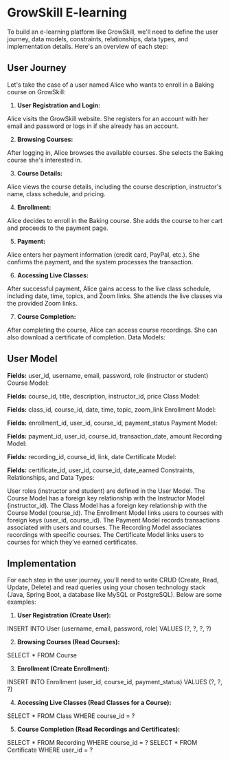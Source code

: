# GrowSkill E-learning

To build an e-learning platform like GrowSkill, we'll need to define the user journey, data models, constraints, relationships, data types, and implementation details. Here's an overview of each step:

## User Journey

Let's take the case of a user named Alice who wants to enroll in a Baking course on GrowSkill:

1. __User Registration and Login:__

Alice visits the GrowSkill website.
She registers for an account with her email and password or logs in if she already has an account.


2. __Browsing Courses:__

After logging in, Alice browses the available courses.
She selects the Baking course she's interested in.


3. __Course Details:__

Alice views the course details, including the course description, instructor's name, class schedule, and pricing.


4. __Enrollment:__

Alice decides to enroll in the Baking course.
She adds the course to her cart and proceeds to the payment page.


5. __Payment:__

Alice enters her payment information (credit card, PayPal, etc.).
She confirms the payment, and the system processes the transaction.


6. __Accessing Live Classes:__

After successful payment, Alice gains access to the live class schedule, including date, time, topics, and Zoom links.
She attends the live classes via the provided Zoom links.


7. __Course Completion:__

After completing the course, Alice can access course recordings.
She can also download a certificate of completion.
Data Models:


## User Model

__Fields:__ user_id, username, email, password, role (instructor or student)
Course Model:

__Fields:__ course_id, title, description, instructor_id, price
Class Model:

__Fields:__ class_id, course_id, date, time, topic, zoom_link
Enrollment Model:

__Fields:__ enrollment_id, user_id, course_id, payment_status
Payment Model:

__Fields:__ payment_id, user_id, course_id, transaction_date, amount
Recording Model:

__Fields:__ recording_id, course_id, link, date
Certificate Model:

__Fields:__ certificate_id, user_id, course_id, date_earned
Constraints, Relationships, and Data Types:

User roles (instructor and student) are defined in the User Model.
The Course Model has a foreign key relationship with the Instructor Model (instructor_id).
The Class Model has a foreign key relationship with the Course Model (course_id).
The Enrollment Model links users to courses with foreign keys (user_id, course_id).
The Payment Model records transactions associated with users and courses.
The Recording Model associates recordings with specific courses.
The Certificate Model links users to courses for which they've earned certificates.


## Implementation

For each step in the user journey, you'll need to write CRUD (Create, Read, Update, Delete) and read queries using your chosen technology stack (Java, Spring Boot, a database like MySQL or PostgreSQL). Below are some examples:


1. __User Registration (Create User):__

INSERT INTO User (username, email, password, role) VALUES (?, ?, ?, ?)


2. __Browsing Courses (Read Courses):__

SELECT * FROM Course


3. __Enrollment (Create Enrollment):__

INSERT INTO Enrollment (user_id, course_id, payment_status) VALUES (?, ?, ?)


4. __Accessing Live Classes (Read Classes for a Course):__

SELECT * FROM Class WHERE course_id = ?


5. __Course Completion (Read Recordings and Certificates):__

SELECT * FROM Recording WHERE course_id = ?
SELECT * FROM Certificate WHERE user_id = ?